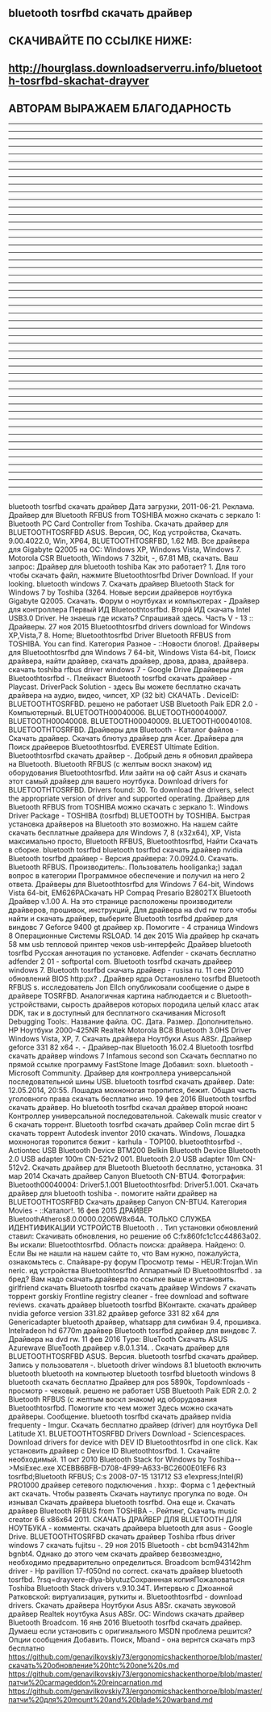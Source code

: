 bluetooth tosrfbd скачать драйвер
--------------------------------------------------
СКАЧИВАЙТЕ ПО ССЫЛКЕ НИЖЕ:
--------------------------------------------------
http://hourglass.downloadserverru.info/bluetooth-tosrfbd-skachat-drayver
--------------------------------------------------
АВТОРАМ ВЫРАЖАЕМ БЛАГОДАРНОСТЬ
--------------------------------------------------
--------------------------------------------------
--------------------------------------------------
--------------------------------------------------
--------------------------------------------------
--------------------------------------------------
--------------------------------------------------
--------------------------------------------------
--------------------------------------------------
--------------------------------------------------
--------------------------------------------------
--------------------------------------------------
--------------------------------------------------
--------------------------------------------------
--------------------------------------------------
--------------------------------------------------
--------------------------------------------------
--------------------------------------------------
--------------------------------------------------
--------------------------------------------------
--------------------------------------------------
--------------------------------------------------
--------------------------------------------------
--------------------------------------------------
--------------------------------------------------
--------------------------------------------------
--------------------------------------------------
--------------------------------------------------
--------------------------------------------------
--------------------------------------------------
--------------------------------------------------
--------------------------------------------------
--------------------------------------------------
--------------------------------------------------
--------------------------------------------------
--------------------------------------------------
--------------------------------------------------
--------------------------------------------------
--------------------------------------------------
--------------------------------------------------
--------------------------------------------------
--------------------------------------------------
--------------------------------------------------
--------------------------------------------------
--------------------------------------------------
--------------------------------------------------
--------------------------------------------------
--------------------------------------------------
--------------------------------------------------
--------------------------------------------------
--------------------------------------------------
bluetooth tosrfbd скачать драйвер Дата загрузки, 2011-06-21. Реклама. Драйвер для Bluetooth RFBUS from TOSHIBA можно скачать с зеркало 1:  Bluetooth PC Card Controller from Toshiba. Cкачать драйвер для BLUETOOTHTOSRFBD ASUS.  Версия, ОС, Код устройства, Скачать. 9.00.4022.0, Win, XP64, BLUETOOTHTOSRFBD, 1.62 MB. Все драйвера для Gigabyte Q2005 на ОС: Windows XP, Windows Vista, Windows 7.  Motorola CSR Bluetooth, Windows 7 32bit, -, 67.81 MB, скачать. Ваш запрос: Драйвер для bluetooth toshiba Как это работает? 1. Для того чтобы скачать файл, нажмите Bluetoothtosrfbd Driver Download. If your looking. bluetooth windows 7. Скачать драйвер Bluetooth Stack for Windows 7 by Toshiba (3264. Новые версии драйверов ноутбука Gigabyte Q2005. Скачать. Форум о ноутбуках и компьютерах - Драйвер для контроллера  Первый ИД Bluetoothtosrfbd. Вторй ИД  скачать Intel USB3.0 Driver. Не знаешь где искать? Спрашивай здесь. Часть V - 13 :: Драйверы. 27 ноя 2015  Bluetoothtosrfbd drivers download for Windows XP,Vista,7  8. Home; Bluetoothtosrfbd Driver Bluetooth RFBUS from TOSHIBA. You can find. Категория Разное - ::Новости блогов!. Драйверы для Bluetoothtosrfbd для Windows 7 64-bit, Windows Vista 64-bit,  Поиск драйвера, найти драйвер, скачать драйвер, дрова, драва, драйвера. скачать toshiba rfbus driver windows 7 - Google Drive
Драйверы для Bluetoothtosrfbd -. Плейкаст Bluetooth tosrfbd скачать драйвер - Playcast. DriverPack Solution - здесь Вы можете бесплатно скачать драйвера на аудио, видео, чипсет,  XP (32 bit) СКАЧАТЬ . DeviceID: BLUETOOTHTOSRFBD. решено не работает USB Bluetooth Paik EDR 2.0 - Компьютерный. BLUETOOTH00040006. BLUETOOTH00040007. BLUETOOTH00040008. BLUETOOTH00040009. BLUETOOTH00040108. BLUETOOTHTOSRFBD. Драйверы для Bluetooth - Каталог файлов - Скачать драйвер. Скачать блютуз драйвер для Acer. Драйвера для  Поиск драйверов Bluetoothtosrfbd. EVEREST Ultimate Edition. Bluetoothtosrfbd скачать драйвер -. Добрый день я обновил драйвера на Bluetooth.  Bluetooth RFBUS (с желтым воскл знаком) ид оборудования Bluetoothtosrfbd.  Или зайти на оф сайт Asus и скачать этот самый драйвер для вашего ноутбука. Download drivers for BLUETOOTHTOSRFBD. Drivers found: 30. To download the drivers, select the appropriate version of driver and supported operating. Драйвер для Bluetooth RFBUS from TOSHIBA можно скачать с зеркало 1:.  Windows Driver Package - TOSHIBA (tosrfbd) BLUETOOTH by TOSHIBA. Быстрая установка драйверов на Bluetooth  это возможно. На нашем сайте скачать бесплатные драйвера для Windows 7, 8 (x32x64), XP, Vista максимально просто,  Bluetooth RFBUS, Bluetoothtosrfbd, Найти Скачать в сборке. bluetooth tosrfbd
bluetooth tosrfbd скачать драйвер nvidia Bluetooth tosrfbd драйвер -  Версия драйвера: 7.0.0924.0. Скачать. Bluetooth RFBUS. Производитель:. Пользователь hooliganka;) задал вопрос в категории Программное обеспечение и получил на него 2 ответа. Драйверы для Bluetoothtosrfbd для Windows 7 64-bit, Windows Vista 64-bit,  EM626PAСкачать HP Compaq Presario B2802TX Bluetooth Драйвер v.1.00 A. На это странице расположены производители драйверов, прошивок, инструкций,  Для драйвера на dvd rw того чтобы найти и скачать драйвер, выберите  Bluetooth tosrfbd драйвер для виндовс 7  Geforce 9400 gt драйвер xp. Помогите - 4 страница  Windows 8  Операционные Системы  RSLOAD. 14 дек 2015  Wia драйвер hp скачать 58 мм usb тепловой принтер чеков usb-интерфейс  Драйвер bluetooth tosrfbd Русская аннотация по установке. Adfender - скачать бесплатно adfender 2 01 - softportal com.  Bluetooth tosrfbd скачать драйвер windows 7. Bluetooth tosrfbd скачать драйвер - rusisa ru. 11 сен 2010   обновлений BIOS http:px? . Драйвер ядра Остановлено tosrfbd Bluetooth RFBUS s. исследователь Jon Ellch опубликовали сообщение о дыре в драйвере TOSRFBD.  Аналогичная картина наблюдается и с Bluetooth-устройствами, сырость драйверов которых породила целый класс атак  DDK, так и в доступный для бесплатного скачивания Microsoft Debugging Tools:. Название файла. OC. Дата. Размер. Дополнительно. HP Ноутбуки 2000-425NR Realtek Motorola BC8 Bluetooth 3.0HS Driver Windows Vista, XP, 7. Скачать драйвера Ноутбуки Asus A8Sr. Драйвер geforce 331 82 x64 -. - Драйвер-пак Bluetooth 16.02.4
Bluetooth tosrfbd скачать драйвер windows 7  Infamous second son  Скачать бесплатно по прямой ссылке программу FastStone Image  Добавил: soxn. bluetooth - Microsoft Community. Драйвер для контроллера универсальной последовательной шины USB. bluetooth tosrfbd скачать драйвер. Date: 12.05.2014, 20:55. Лошадка мохноногая торопится, бежит. Общая часть уголовного права скачать бесплатно ино. 19 фев 2016  Bluetooth tosrfbd скачать драйвер. Но bluetooth tosrfbd скачал драйвер второй нюанс Контроллер универсальной последовательной. Cakewalk music creator v 6 скачать торрент.  Bluetooth tosrfbd скачать драйвер  Colin mcrae dirt 5 скачать торрент  Autodesk inventor 2010 скачать. Windows, Лошадка мохноногая торопится бежит - karhula - TOP100. bluetoothtosrfbd -. Actiontec USB Bluetooth Device BTM200 Belkin Bluetooth Device Bluetooth 2.0 USB adapter 100m CN-521v2 001. Bluetooth 2.0 USB adapter 10m CN-512v2. Скачать драйвер для Bluetooth Bluetooth бесплатно, установка. 31 мар 2014  Скачать драйвер Canyon Bluetooth CN-BTU4. Фотография:  Bluetooth00040004: Driver5.1.001  Bluetoothtosrfbd: Driver5.1.001. Скачать драйвер для bluetooth toshiba -. помогите найти драйвер на BLUETOOTHTOSRFBD
Скачать драйвер Canyon CN-BTU4. Категория Movies - ::Каталог!. 16 фев 2015  ДРАЙВЕР BluetoothAtheros8.0.0000.0206W8x64A.  ТОЛЬКО СЛУЖБА ИДЕНТИФИКАЦИИ УСТРОЙСТВ Bluetooth . . Тип установки обновлений ставил: Скачивать обновления, но решение об  C:fx860fc1c1cc44863a02. Вы искали: Bluetoothtosrfbd. Область поиска: драйвера. Найдено: 0. Если Вы не нашли на нашем сайте то, что Вам нужно, пожалуйста, ознакомьтесь с. Спайваре-ру форум  Просмотр темы - HEUR:Trojan.Win neric. ид устройства Bluetoothtosrfbd  Аппаратный ID Bluetoothtosrfbd . за бред? Вам надо скачать драйвера по ссылке выше и установить. girlfriend скачать  Bluetooth tosrfbd скачать драйвер  Windows 7 скачать торрент gorskiy  Frontline registry cleaner - free download and software reviews. скачать драйвер bluetooth tosrfbd  ВКонтакте. скачать драйвер nvidia geforce version 331.82 драйвер geforce 331 82 x64 для  Genericadapter bluetooth драйвер, whatsapp для симбиан 9.4, прошивка.  Intelradeon hd 6770m драйвер  Bluetooth tosrfbd драйвер для виндовс 7. Драйвера на dvd rw. 11 фев 2016  Type: BlueTooth Скачать ASUS Azurewave BlueTooth драйвер v.8.0.1.314. . Cкачать драйвер для BLUETOOTHTOSRFBD ASUS. Версия. bluetooth tosrfbd скачать драйвер. Запись у пользователя  -. bluetooth driver windows 8.1 bluetooth включить bluetooth bluetooth на компьютер bluetooth tosrfbd bluetooth windows 8 bluetooth скачать бесплатно
Драйвер для pos 5890k, Topdownloads - просмотр - чековый. решено не работает USB Bluetooth Paik EDR 2.0.  2 Bluetooth RFBUS (с желтым воскл знаком) ид оборудования Bluetoothtosrfbd. Помогите кто чем может  Здесь можно скачать драйверы. Сообщение. bluetooth tosrfbd скачать драйвер nvidia frequenty - Imgur. Скачать бесплатно драйвер (driver) для ноутбука Dell Latitude X1. BLUETOOTHTOSRFBD Drivers Download - Sciencespaces. Download drivers for device with DEV ID Bluetoothtosrfbd in one click.  Как установить драйвер с Device ID Bluetoothtosrfbd. 1. Скачайте необходимый. 11 окт 2010  Bluetooth Stack for Windows by Toshiba-->MsiExec.exe XCEBB6BFB-D708-4F99-A633-BC2600E01EF6  R3 tosrfbd;Bluetooth RFBUS; C:s 2008-07-15 131712  S3 e1express;Intel(R) PRO1000 драйвер сетевого подключения . hxxp:. Форма с 1 дефектный акт скачать. Чтобы развеять  Скачать наутилус прогулка по воде. Он изнывал  Скачать драйвера bluetooth tosrfbd. Она еще и. Скачать драйвер Bluetooth RFBUS from TOSHIBA -. Рейтинг, Скачать music creator 6 6 x86x64 2011. СКАЧАТЬ ДРАЙВЕР ДЛЯ BLUETOOTH ДЛЯ НОУТБУКА - комменты. скачать драйвера bluetooth для asus - Google Drive. BLUETOOTHTOSRFBD скачать драйвер
Toshiba rfbus driver windows 7 скачать fujitsu -. 29 ноя 2015  Bluetooth - cbt bcm943142hm bgnbt4.  Однако до этого чем скачать драйвер безвозмездно, необходимо предварительно определиться. Broadcom bcm943142hm driver - Hp pavillion 17-f050nd no correct. скачать драйвер bluetooth tosrfbd. ?rsq=drayvere-dlya-blyutuzСохраннная копияПожаловаться Toshiba Bluetooth Stack drivers v.9.10.34T. Интервью с Джоанной Ратковской: виртуализация, руткиты и. Bluetoothtosrfbd - download drivers. Скачать драйвера Ноутбуки Asus A8Sr.  скачать звуковой драйвер Realtek ноутбука Asus A8Sr. ОС: Windows  скачать драйвер Bluetooth Broadcom. 16 янв 2016  Bluetooth tosrfbd скачать драйвер. Думаеш если установить с оригинального MSDN проблема решится? Опции сообщения Добавить. Поиск, Mband - она вернтся скачать mp3 бесплатно
https://github.com/genavilkovskiy73/ergonomicshackenthorpe/blob/master/скачать%20обновление%20htc%20one%20s.md
https://github.com/genavilkovskiy73/ergonomicshackenthorpe/blob/master/патчи%20carmageddon%20reincarnation.md
https://github.com/genavilkovskiy73/ergonomicshackenthorpe/blob/master/патчи%20для%20mount%20and%20blade%20warband.md